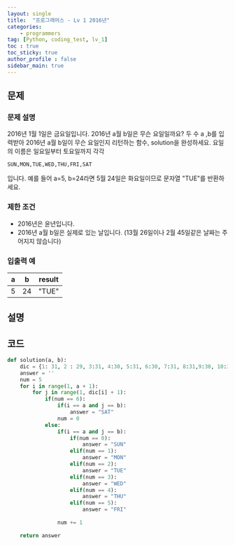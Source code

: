 ```yaml
---
layout: single
title:  "프로그래머스 - Lv 1 2016년"
categories: 
    - programmers
tag: [Python, coding_test, lv_1]
toc : true
toc_sticky: true
author_profile : false
sidebar_main: true
---
```


문제
-----

### 문제 설명

2016년 1월 1일은 금요일입니다. 2016년 a월 b일은 무슨 요일일까요? 두 수 a ,b를 입력받아 2016년 a월 b일이 무슨 요일인지 리턴하는 함수, solution을 완성하세요. 요일의 이름은 일요일부터 토요일까지 각각 

`SUN,MON,TUE,WED,THU,FRI,SAT`

입니다. 예를 들어 a=5, b=24라면 5월 24일은 화요일이므로 문자열 "TUE"를 반환하세요.

### 제한 조건

- 2016년은 윤년입니다.
- 2016년 a월 b일은 실제로 있는 날입니다. (13월 26일이나 2월 45일같은 날짜는 주어지지 않습니다)

### 입출력 예

|a|b|result|
|---|---|---|
|5|24|"TUE"|

설명
------

코드
------

``` python
def solution(a, b):
    dic = {1: 31, 2 : 29, 3:31, 4:30, 5:31, 6:30, 7:31, 8:31,9:30, 10:31, 11:30, 12:31 }
    answer = ''
    num = 5
    for i in range(1, a + 1):
        for j in range(1, dic[i] + 1):
            if(num == 6):
                if(i == a and j == b):
                    answer = "SAT"
                num = 0
            else:
                if(i == a and j == b):
                    if(num == 0):
                        answer = "SUN"
                    elif(num == 1):
                        answer = "MON"
                    elif(num == 2):
                        answer = "TUE"
                    elif(num == 3):
                        answer = "WED"
                    elif(num == 4):
                        answer = "THU"
                    elif(num == 5):
                        answer = "FRI"
                    
                num += 1
    
    return answer
```